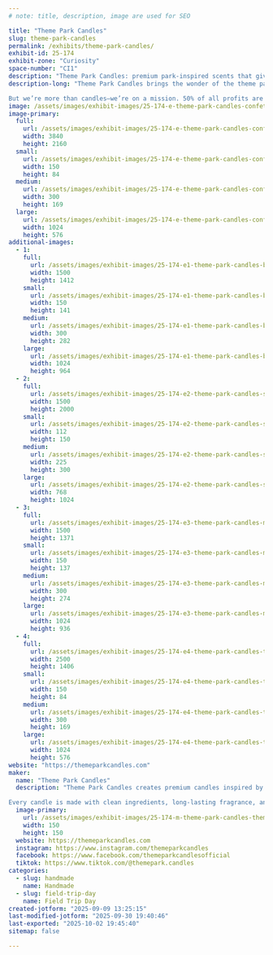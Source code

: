 ```yaml
---
# note: title, description, image are used for SEO

title: "Theme Park Candles"
slug: theme-park-candles
permalink: /exhibits/theme-park-candles/
exhibit-id: 25-174
exhibit-zone: "Curiosity"
space-number: "CI1"
description: "Theme Park Candles: premium park-inspired scents that give back—50% donated to Give Kids The World."
description-long: "Theme Park Candles brings the wonder of the theme parks into your home with fragrances designed to spark memories of your happiest adventures. Each candle is thoughtfully crafted with clean ingredients and long-lasting scents that evoke moments like walking down Main Street, celebrating under the fireworks, or stepping into a holiday-decorated resort lobby.

But we’re more than candles—we’re on a mission. 50% of all profits are donated to Give Kids The World Village, helping create joy-filled experiences for children with critical illnesses and their families. With every flame, you’re not just lighting a candle—you’re keeping the magic alive and making a difference."
image: /assets/images/exhibit-images/25-174-e-theme-park-candles-confetti-4k-2025-08-04-05-19-00-utc-00-00-01-24-still018-9784-300x169.jpg
image-primary: 
  full:
    url: /assets/images/exhibit-images/25-174-e-theme-park-candles-confetti-4k-2025-08-04-05-19-00-utc-00-00-01-24-still018-9784-full.jpg
    width: 3840
    height: 2160
  small:
    url: /assets/images/exhibit-images/25-174-e-theme-park-candles-confetti-4k-2025-08-04-05-19-00-utc-00-00-01-24-still018-9784-150x84.jpg
    width: 150
    height: 84
  medium:
    url: /assets/images/exhibit-images/25-174-e-theme-park-candles-confetti-4k-2025-08-04-05-19-00-utc-00-00-01-24-still018-9784-300x169.jpg
    width: 300
    height: 169
  large:
    url: /assets/images/exhibit-images/25-174-e-theme-park-candles-confetti-4k-2025-08-04-05-19-00-utc-00-00-01-24-still018-9784-1024x576.jpg
    width: 1024
    height: 576
additional-images: 
  - 1:
    full:
      url: /assets/images/exhibit-images/25-174-e1-theme-park-candles-beach-club-theme-park-candles-387-full.jpg
      width: 1500
      height: 1412
    small:
      url: /assets/images/exhibit-images/25-174-e1-theme-park-candles-beach-club-theme-park-candles-387-150x141.jpg
      width: 150
      height: 141
    medium:
      url: /assets/images/exhibit-images/25-174-e1-theme-park-candles-beach-club-theme-park-candles-387-300x282.jpg
      width: 300
      height: 282
    large:
      url: /assets/images/exhibit-images/25-174-e1-theme-park-candles-beach-club-theme-park-candles-387-1024x964.jpg
      width: 1024
      height: 964
  - 2:
    full:
      url: /assets/images/exhibit-images/25-174-e2-theme-park-candles-sleepiest-princess-candle-full.jpg
      width: 1500
      height: 2000
    small:
      url: /assets/images/exhibit-images/25-174-e2-theme-park-candles-sleepiest-princess-candle-112x150.jpg
      width: 112
      height: 150
    medium:
      url: /assets/images/exhibit-images/25-174-e2-theme-park-candles-sleepiest-princess-candle-225x300.jpg
      width: 225
      height: 300
    large:
      url: /assets/images/exhibit-images/25-174-e2-theme-park-candles-sleepiest-princess-candle-768x1024.jpg
      width: 768
      height: 1024
  - 3:
    full:
      url: /assets/images/exhibit-images/25-174-e3-theme-park-candles-mermaid-banner-mobile6-full.jpg
      width: 1500
      height: 1371
    small:
      url: /assets/images/exhibit-images/25-174-e3-theme-park-candles-mermaid-banner-mobile6-150x137.jpg
      width: 150
      height: 137
    medium:
      url: /assets/images/exhibit-images/25-174-e3-theme-park-candles-mermaid-banner-mobile6-300x274.jpg
      width: 300
      height: 274
    large:
      url: /assets/images/exhibit-images/25-174-e3-theme-park-candles-mermaid-banner-mobile6-1024x936.jpg
      width: 1024
      height: 936
  - 4:
    full:
      url: /assets/images/exhibit-images/25-174-e4-theme-park-candles-three-gktw-wm-168-full.jpg
      width: 2500
      height: 1406
    small:
      url: /assets/images/exhibit-images/25-174-e4-theme-park-candles-three-gktw-wm-168-150x84.jpg
      width: 150
      height: 84
    medium:
      url: /assets/images/exhibit-images/25-174-e4-theme-park-candles-three-gktw-wm-168-300x169.jpg
      width: 300
      height: 169
    large:
      url: /assets/images/exhibit-images/25-174-e4-theme-park-candles-three-gktw-wm-168-1024x576.jpg
      width: 1024
      height: 576
website: "https://themeparkcandles.com"
maker: 
  name: "Theme Park Candles"
  description: "Theme Park Candles creates premium candles inspired by the magic of the parks. Each fragrance is carefully crafted to capture the joy of watching fireworks, the coziness of resort lobbies, and the little details that make every visit unforgettable.

Every candle is made with clean ingredients, long-lasting fragrance, and a passion for theme park memories—because your home deserves to feel like your happiest place on earth. And with 50% of profits donated to Give Kids The World Village, every light helps create joy and lasting memories for families facing critical illness."
  image-primary:
    url: /assets/images/exhibit-images/25-174-m-theme-park-candles-theme-park-candles-icon-stars-db-150x150.jpg
    width: 150
    height: 150
  website: https://themeparkcandles.com
  instagram: https://www.instagram.com/themeparkcandles
  facebook: https://www.facebook.com/themeparkcandlesofficial
  tiktok: https://www.tiktok.com/@themepark.candles
categories: 
  - slug: handmade
    name: Handmade
  - slug: field-trip-day
    name: Field Trip Day
created-jotform: "2025-09-09 13:25:15"
last-modified-jotform: "2025-09-30 19:40:46"
last-exported: "2025-10-02 19:45:40"
sitemap: false

---
```

